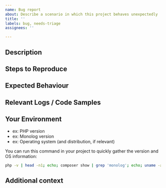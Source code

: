 ```yaml
---
name: Bug report
about: Describe a scenario in which this project behaves unexpectedly
title: ''
labels: bug, needs-triage
assignees: ''

---
```


[NOTE]: # ( ^^ Provide a general summary of the issue in the title above. ^^ )

## Description

[NOTE]: # ( Describe the problem you're encountering. )
[TIP]:  # ( Do NOT give us access or passwords to your New Relic account or API keys! )

## Steps to Reproduce

[NOTE]: # ( Please be as specific as possible. )

## Expected Behaviour

[NOTE]: # ( Tell us what you expected to happen. )

## Relevant Logs / Code Samples

[NOTE]: # ( Please provide any error logs or code samples if appropriate and possible. )

## Your Environment

[TIP]:  # ( Include as many relevant details about your environment as possible. )

* ex: PHP version
* ex: Monolog version
* ex: Operating system (and distribution, if relevant)

You can run this command in your project to quickly gather the version and OS
information:

```sh
php -v | head -n1; echo; composer show | grep 'monolog'; echo; uname -a; echo; [ -f /etc/lsb-release ] && cat /etc/lsb-release
```

## Additional context

[TIP]:  # ( Add any other context about the problem here. )
